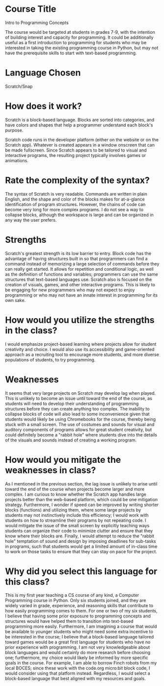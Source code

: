 # Course Title

Intro to Programming Concepts

The course would be targeted at students in grades 7-9, with the intention of building
interest and capacity for programming. It could be additionally useful as a first
introduction to programming for students who may be interested in taking the existing 
programming course in Python, but may not have the prerequisite skills to start with 
text-based programming.

# Language Chosen

Scratch/Snap

# How does it work?

Scratch is a block-based language. Blocks are sorted into categories,
and have colors and shapes that help a programmer understand each
block's purpose.

Scratch code runs in the developer platform (either on the website or
on the Scratch app). Whatever is created appears in a window onscreen that can be made 
fullscreen.
Since Scratch appears to be tailored to visual and interactive programs, the resulting
project typically involves games or animations.

# Rate the complexity of the syntax?

The syntax of Scratch is very readable. Commands are written in plain English, and the shape 
and color of the blocks makes for at-a-glance identification of program structures. However, 
the chains of code can become very long for more complex programs. I do not see a way to 
collapse blocks, although the workspace is large and can be organized in any way the user 
prefers.

# Strengths

Scratch's greatest strength is its low barrier to entry. Block code has the advantage of having
structures built in so that programmers can find a command instead of memorizing a large 
selection of commands before they can really get started. It allows for repetition and 
conditional logic, as well as the definition of functions and variables; programmers can 
use the same structures that text-based languages use. Scratch also is focused on the creation 
of visuals, games, and other interactive programs. This is likely to be engaging for new 
programmers who may not expect to enjoy programming or who may not have an innate interest 
in programming for its own sake.

# How would you utilize the strengths in the class?

I would emphasize project-based learning where projects allow for student creativity and
choice. I would also use its accessibility and game-oriented approach as a recruiting tool
to encourage more students, and more diverse populations of students, to try programming.

# Weaknesses

It seems that very large projects on Scratch may develop lag when played. This is unlikely to
become an issue until toward the end of the course, as students will need to develop their
understanding of programming structures before they can create anything too complex. The 
inability to collapse blocks of code will also lead to some inconvenience given that students
would likely be using Chromebooks for the course, thereby being stuck with a small screen.
The use of costumes and sounds for visual and auditory components of programs allows for 
great student creativity, but could definitely become a "rabbit hole" where students dive into
the details of the visuals and sounds instead of creating a working program.

# How would you mitigate the weaknesses in class?

As I mentioned in the previous section, the lag issue is unlikely to arise until toward the
end of the course when projects become larger and more complex. I am curious to know whether
the Scratch app handles large projects better than the web-based platform, which could be one
mitigation strategy. Furthermore, I wonder if speed can be improved by writing shorter blocks
(functions) and utilizing them, where some large projects by students may not instinctively
include this efficiency; I would work with students on how to streamline their programs by
not repeating code. I would mitigate the issue of the small screen by explicitly teaching 
ways students can organize their code to minimize clutter and ensure that they know where their 
blocks are. Finally, I would attempt to reduce the "rabbit hole" temptation of sound and design
by imposing deadlines for sub-tasks in programs, such that students would get a limited amount
of in-class time to work on those tasks to ensure that they can stay on pace for the project.

# Why did you select this language for this class?

This is my first year teaching a CS course of any kind, a Computer Programming course in Python.
Only six students joined, and they are widely varied in grade, experience, and reasoning skills
that contribute to how easily programming comes to them. For one or two of my six students, 
I believe that having some prior exposure to programming concepts and structures would have
helped them to transition into text-based programming more easily. Furthermore, I am imagining a
course that would be available to younger students who might need some extra incentive to be
interested in the course; I believe that a block-based language tailored toward games
would be a great first language for students who have no prior experience with programming.
I am not very knowledgeable about block languages and would certainly do more research before
choosing one; furthermore, my choice would likely be informed by more specific goals in the
course. For example, I am able to borrow Finch robots from my local BOCES; since these work with
the code.org micro:bit block code, I would consider using that platform instead. Regardless,
I would select a block-based language that best aligned with my resources and goals.


